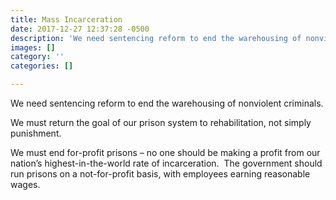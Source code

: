 ```yaml
---
title: Mass Incarceration
date: 2017-12-27 12:37:28 -0500
description: 'We need sentencing reform to end the warehousing of nonviolent criminals. '
images: []
category: ''
categories: []

---
```

We need sentencing reform to end the warehousing of nonviolent criminals.

We must return the goal of our prison system to rehabilitation, not simply punishment.

We must end for-profit prisons – no one should be making a profit from our nation’s highest-in-the-world rate of incarceration.  The government should run prisons on a not-for-profit basis, with employees earning reasonable wages.